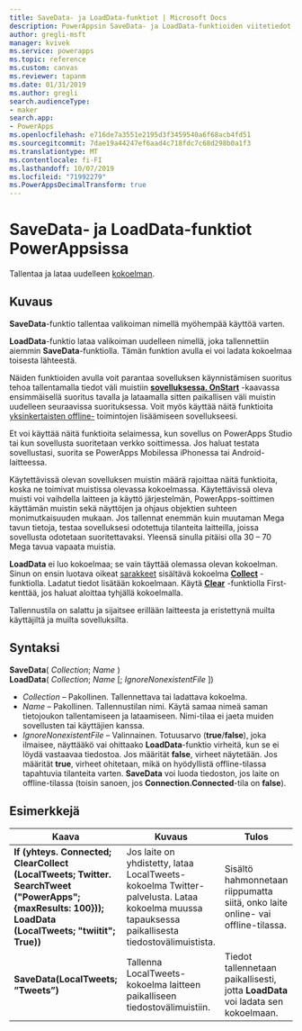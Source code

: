 ```yaml
---
title: SaveData- ja LoadData-funktiot | Microsoft Docs
description: PowerAppsin SaveData- ja LoadData-funktioiden viitetiedot, mukaan lukien syntaksi ja esimerkkejä
author: gregli-msft
manager: kvivek
ms.service: powerapps
ms.topic: reference
ms.custom: canvas
ms.reviewer: tapanm
ms.date: 01/31/2019
ms.author: gregli
search.audienceType:
- maker
search.app:
- PowerApps
ms.openlocfilehash: e716de7a3551e2195d3f3459540a6f68acb4fd51
ms.sourcegitcommit: 7dae19a44247ef6aad4c718fdc7c68d298b0a1f3
ms.translationtype: MT
ms.contentlocale: fi-FI
ms.lasthandoff: 10/07/2019
ms.locfileid: "71992279"
ms.PowerAppsDecimalTransform: true
---
```

# <a name="savedata-and-loaddata-functions-in-powerapps"></a>SaveData- ja LoadData-funktiot PowerAppsissa
Tallentaa ja lataa uudelleen [kokoelman](../working-with-data-sources.md#collections).

## <a name="description"></a>Kuvaus
**SaveData**-funktio tallentaa valikoiman nimellä myöhempää käyttöä varten.  

**LoadData**-funktio lataa valikoiman uudelleen nimellä, joka tallennettiin aiemmin **SaveData**-funktiolla. Tämän funktion avulla ei voi ladata kokoelmaa toisesta lähteestä.  

Näiden funktioiden avulla voit parantaa sovelluksen käynnistämisen suoritus tehoa tallentamalla tiedot väli muistiin **[sovelluksessa. OnStart](../controls/control-screen.md#additional-properties)** -kaavassa ensimmäisellä suoritus tavalla ja lataamalla sitten paikallisen väli muistin uudelleen seuraavissa suorituksessa. Voit myös käyttää näitä funktioita [yksinkertaisten offline-](../offline-apps.md) toimintojen lisäämiseen sovellukseesi.

Et voi käyttää näitä funktioita selaimessa, kun sovellus on PowerApps Studio tai kun sovellusta suoritetaan verkko soittimessa. Jos haluat testata sovellustasi, suorita se PowerApps Mobilessa iPhonessa tai Android-laitteessa.

Käytettävissä olevan sovelluksen muistin määrä rajoittaa näitä funktioita, koska ne toimivat muistissa olevassa kokoelmassa. Käytettävissä oleva muisti voi vaihdella laitteen ja käyttö järjestelmän, PowerApps-soittimen käyttämän muistin sekä näyttöjen ja ohjaus objektien suhteen monimutkaisuuden mukaan. Jos tallennat enemmän kuin muutaman Mega tavun tietoja, testaa sovelluksesi odotettuja tilanteita laitteilla, joissa sovellusta odotetaan suoritettavaksi. Yleensä sinulla pitäisi olla 30 – 70 Mega tavua vapaata muistia.  

**LoadData** ei luo kokoelmaa; se vain täyttää olemassa olevan kokoelman. Sinun on ensin luotava oikeat [sarakkeet](../working-with-tables.md#columns) sisältävä kokoelma **[Collect](function-clear-collect-clearcollect.md)** -funktiolla. Ladatut tiedot lisätään kokoelmaan. Käytä **[Clear](function-clear-collect-clearcollect.md)** -funktiolla First-kenttää, jos haluat aloittaa tyhjällä kokoelmalla.

Tallennustila on salattu ja sijaitsee erillään laitteesta ja eristettynä muilta käyttäjiltä ja muilta sovelluksilta.

## <a name="syntax"></a>Syntaksi
**SaveData**( *Collection*; *Name* )<br>**LoadData**( *Collection*; *Name* [; *IgnoreNonexistentFile* ])

* *Collection* – Pakollinen.  Tallennettava tai ladattava kokoelma.
* *Name* – Pakollinen.  Tallennustilan nimi. Käytä samaa nimeä saman tietojoukon tallentamiseen ja lataamiseen. Nimi-tilaa ei jaeta muiden sovellusten tai käyttäjien kanssa.
* *IgnoreNonexistentFile* – Valinnainen. Totuusarvo (**true**/**false**), joka ilmaisee, näyttääkö vai ohittaako **LoadData**-funktio virheitä, kun se ei löydä vastaavaa tiedostoa. Jos määrität **false**, virheet näytetään. Jos määrität **true**, virheet ohitetaan, mikä on hyödyllistä offline-tilassa tapahtuvia tilanteita varten. **SaveData** voi luoda tiedoston, jos laite on offline-tilassa (toisin sanoen, jos **Connection.Connected**-tila on **false**).

## <a name="examples"></a>Esimerkkejä

| Kaava | Kuvaus | Tulos |
| --- | --- | --- |
| **If (yhteys. Connected; ClearCollect (LocalTweets; Twitter. SearchTweet ("PowerApps"; {maxResults: 100})); LoadData (LocalTweets; "twiitit"; True))** |Jos laite on yhdistetty, lataa LocalTweets-kokoelma Twitter-palvelusta. Lataa kokoelma muussa tapauksessa paikallisesta tiedostovälimuistista. |Sisältö hahmonnetaan riippumatta siitä, onko laite online- vai offline-tilassa. |
| **SaveData(LocalTweets; ”Tweets”)** |Tallenna LocalTweets-kokoelma laitteen paikalliseen tiedostovälimuistiin. |Tiedot tallennetaan paikallisesti, jotta **LoadData** voi ladata sen kokoelmaan. |

